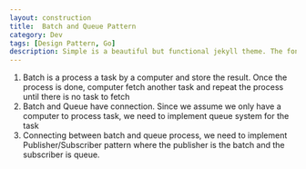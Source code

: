```yaml
---
layout: construction
title:  Batch and Queue Pattern
category: Dev
tags: [Design Pattern, Go]
description: Simple is a beautiful but functional jekyll theme. The font-type setting looks really good when writers use CJK mixed with English.
---
```


1. Batch is a process a task by a computer and store the result. Once the process is done, computer fetch another task and repeat the process until there is no task to fetch
2. Batch and Queue have connection. Since we assume we only have a computer to process task, we need to implement queue system for the task
3. Connecting between batch and queue process, we need to implement Publisher/Subscriber pattern where the publisher is the batch and the subscriber is queue.

